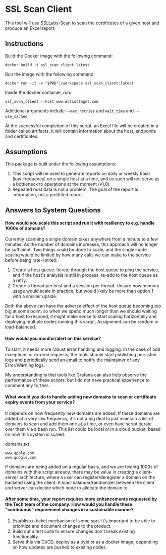# SSL Scan Client

This tool will use [SSLLabs-Scan](https://github.com/ssllabs/ssllabs-scan/) to scan the certificates of a given host and produce an Excel report. 

## Instructions

Build the Docker image with the following command:
```
docker build -t ssl_scan_client:latest .
```

Run the image with the following command:
```
docker run -it -v "$PWD":/workspace ssl_scan_client:latest
```

Inside the docker container, run:
```
ssl_scan_client --host www.elliottmgmt.com 
```
Additional arguments include `--max_retries` and `wait_time` and `--use_cached`.

At the successful completion of this script, an Excel file will be created in a folder called artifacts. It will contain information about the host, endpoints and certificates.


## Assumptions

This package is built under the following assumptions:
1. This script will be used to generate reports on daily or weekly basis (low-frequency) on a single host at a time, and as such will not serve as a bottleneck to operations at the moment (v1.0). 
2. Repeated host data is not a problem. The goal of the report is information, not a prettified report. 


## Answers to System Questions

#### How would you scale this script and run it with resiliency to e.g. handle 1000s of domains?

Currently scanning a single domain takes anywhere from a minute to a few minutes. As the number of domains increases, this approach will no longer be sufficient. Two things could be done to scale, and the single-node scaling would be limited by how many calls we can make to the service before being rate-limited:

   1. Create a host queue. Iterate through the host queue to ping the service, and if the host's analysis is still in process, re-add to the host queue as a retry. 
   2. Create a thread per host and a session per thread. Unsure how memory usage would scale in practice, but would likely be more than option 1 with a smaller upside.

Both the above can have the adverse effect of the host queue becoming too big at some point, so when we spend much longer than we should waiting for a host to respond, it might make sense to start scaling horizontally and deploying multiple nodes running this script. Assignment can be random or load-balanced. 

#### How would you monitor/alert on this service?

To start, it needs more robust error handling and logging. In the case of odd exceptions or errored requests, the tools should start publishing persisted logs and periodically send an email to notify the maintainer of any Error/Warning logs. 

My understanding is that tools like Grafana can also help observe the performance of these scripts, but I do not have practical experience to comment any further. 

#### What would you do to handle adding new domains to scan or certificate expiry events from your service?

It depends on how frequently new domains are added. If these domains are added at a very low frequency, it's not a big deal to just maintain a list of domains to scan and add them one at a time, or even have script iterate over them via a bash run. This list could be local or in a cloud bucket, based on how this system is scaled. 

domains.txt
```
www.apple.com
www.google.com
```

If domains are being added on a regular basis, and we are testing 1000s of domains with this script already, there may be value in creating a client-server architecture, where a user can register/deregister a domain on the backend using the client. A load-balancer/randomizer between the client and server can decide which node to allocate the domain to.


#### After some time, your report requires more enhancements requested by the Tech team of the company. How would you handle these "continuous" requirement changes in a sustainable manner?

1. Establish a ticket mechanism of some sort. It's important to be able to prioritize and document changes to the product.
2. Build out a test suite to ensure changes don't break existing functionality.
3. Serve this via CI/CD, deploy as a pypi or as a docker image, depending on how updates are pushed to existing nodes.
